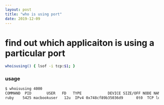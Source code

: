 ```yaml
---
layout: post
title: "who is using port"
date: 2019-12-09
---
```


# find out which applicaiton is using a particular port 
```bash
whoisusing() { lsof -i tcp:$1; }
```
### usage
```bash
$ whoisusing 4000
COMMAND  PID       USER   FD   TYPE            DEVICE SIZE/OFF NODE NAME
ruby    5425 macbookuser   12u  IPv4 0x748cf89b35036d9      0t0  TCP localhost:terabase (LISTEN)
```
